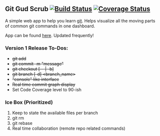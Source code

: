 ## Git Gud Scrub [![Build Status](https://travis-ci.org/teh-username/git-gud-scrub.svg?branch=master)](https://travis-ci.org/teh-username/git-gud-scrub) [![Coverage Status](https://coveralls.io/repos/github/teh-username/git-gud-scrub/badge.svg?branch=master)](https://coveralls.io/github/teh-username/git-gud-scrub?branch=master)

A simple web app to help you learn [git](https://git-scm.com/about). Helps visualize all the moving parts of common git commands in one dashboard.

App can be found [here](https://gitgudscrub.xyz/). Updated frequently!

### Version 1 Release To-Dos:

* ~~git add~~
* ~~git commit -m "message"~~
* ~~git checkout [-- | -b]~~
* ~~git branch [-d] <branch_name>~~
* ~~"console" like interface~~
* ~~Real time commit graph display~~
* Set Code Coverage level to 90-ish

### Ice Box (Prioritized)

1. Keep to state the available files per branch
2. git rm
3. git rebase
4. Real time collaboration (remote repo related commands)
